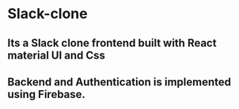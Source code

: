 # Slack-clone
## Its a Slack clone frontend built with React material UI and Css
## Backend and Authentication is implemented using Firebase.
